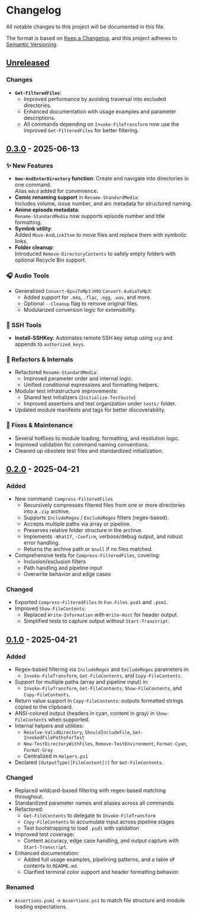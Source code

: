 # Changelog

All notable changes to this project will be documented in this file.

The format is based on [Keep a Changelog](https://keepachangelog.com/en/1.1.0/),
and this project adheres to [Semantic Versioning](https://semver.org/spec/v2.0.0.html).

## [Unreleased]

### Changes

- **`Get-FilteredFiles`**:
  - Improved performance by avoiding traversal into excluded directories.
  - Enhanced documentation with usage examples and parameter descriptions.
  - All commands depending on `Invoke-FileTransform` now use the improved `Get-FilteredFiles` for better filtering.

## [0.3.0] - 2025-06-13

### ✨ New Features

- **`New-AndEnterDirectory` function**: Create and navigate into directories in one command.  
  Alias `mdcd` added for convenience.
- **Comic renaming support** in `Rename-StandardMedia`:  
  Includes volume, issue number, and arc metadata for structured naming.
- **Anime episode metadata**:  
  `Rename-StandardMedia` now supports episode number and title formatting.
- **Symlink utility**:  
  Added `Move-AndLinkItem` to move files and replace them with symbolic links.
- **Folder cleanup**:  
  Introduced `Remove-DirectoryContents` to safely empty folders with optional Recycle Bin support.

### 🎧 Audio Tools

- Generalized `Convert-OpusToMp3` into `Convert-AudioToMp3`:
  - Added support for `.m4a`, `.flac`, `.ogg`, `.wav`, and more.
  - Optional `--Cleanup` flag to remove original files.
  - Modularized conversion logic for extensibility.

### 🔐 SSH Tools

- **Install-SSHKey**: Automates remote SSH key setup using `scp` and appends to `authorized_keys`.

### 🧹 Refactors & Internals

- Refactored `Rename-StandardMedia`:
  - Improved parameter order and internal logic.
  - Unified conditional expressions and formatting helpers.
- Modular test infrastructure improvements:
  - Shared test initializers (`Initialize-TestSuite`)
  - Improved assertions and test organization under `tests/` folder.
- Updated module manifests and tags for better discoverability.

### 🐛 Fixes & Maintenance

- Several hotfixes to module loading, formatting, and resolution logic.
- Improved validation for command naming conventions.
- Cleaned up obsolete test files and standardized initialization.

## [0.2.0] - 2025-04-21

### Added

- New command: `Compress-FilteredFiles`
  - Recursively compresses filtered files from one or more directories into a `.zip` archive.
  - Supports `IncludeRegex` / `ExcludeRegex` filters (regex-based).
  - Accepts multiple paths via array or pipeline.
  - Preserves relative folder structure in the archive.
  - Implements `-WhatIf`, `-Confirm`, verbose/debug output, and robust error handling.
  - Returns the archive path or `$null` if no files matched.
- Comprehensive tests for `Compress-FilteredFiles`, covering:
  - Inclusion/exclusion filters
  - Path handling and pipeline input
  - Overwrite behavior and edge cases

### Changed

- Exported `Compress-FilteredFiles` in `Fun.Files.psd1` and `.psm1`.
- Improved `Show-FileContents`:
  - Replaced `Write-Information` with `Write-Host` for header output.
  - Simplified tests to capture output without `Start-Transcript`.

## [0.1.0] - 2025-04-21

### Added

- Regex-based filtering via `IncludeRegex` and `ExcludeRegex` parameters in:
  - `Invoke-FileTransform`, `Get-FileContents`, and `Copy-FileContents`.
- Support for multiple paths (array and pipeline input) in:
  - `Invoke-FileTransform`, `Get-FileContents`, `Show-FileContents`, and `Copy-FileContents`.
- Return value support in `Copy-FileContents`: outputs formatted strings copied to the clipboard.
- ANSI-colored output (headers in cyan, content in gray) in `Show-FileContents` when supported.
- Internal helpers and utilities:
  - `Resolve-ValidDirectory`, `ShouldIncludeFile`, `Get-InvokedFilePathsForTest`
  - `New-TestDirectoryWithFiles`, `Remove-TestEnvironment`, `Format-Cyan`, `Format-Gray`
  - Centralized in `Helpers.ps1`
- Declared `[OutputType([FileContent])]` for `Get-FileContents`.

### Changed

- Replaced wildcard-based filtering with regex-based matching throughout.
- Standardized parameter names and aliases across all commands.
- Refactored:
  - `Get-FileContents` to delegate to `Invoke-FileTransform`
  - `Copy-FileContents` to accumulate input across pipeline stages
  - Test bootstrapping to load `.psd1` with validation
- Improved test coverage:
  - Content accuracy, edge case handling, and output capture with `Start-Transcript`.
- Enhanced documentation:
  - Added full usage examples, pipelining patterns, and a table of contents to `README.md`.
  - Clarified terminal color support and header formatting behavior.

### Renamed

- `Assertions.psm1` → `Assertions.ps1` to match file structure and module loading expectations.

[unreleased]: https://gitlab\.com/r8vnhill/pwsh-fun/compare/v0.3.0...HEAD
[0.3.0]: https://gitlab\.com/r8vnhill/pwsh-fun/releases/tag/v0.3.0
[0.2.0]: https://gitlab\.com/r8vnhill/pwsh-fun/releases/tag/v0.2.0
[0.1.0]: https://gitlab\.com/r8vnhill/pwsh-fun/releases/tag/v0.1.0
